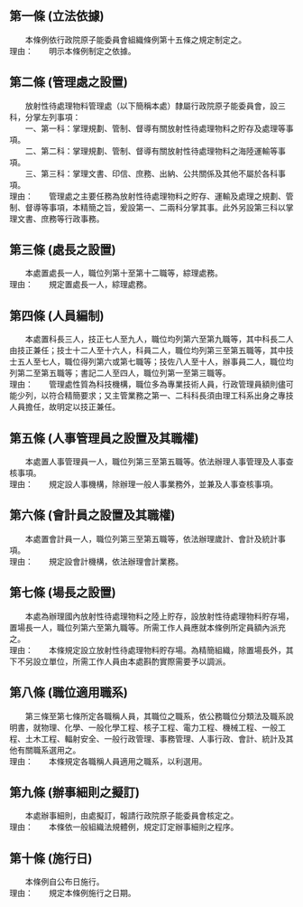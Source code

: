 第一條 (立法依據)
-----------------
　　本條例依行政院原子能委員會組織條例第十五條之規定制定之。  
理由：　　明示本條例制定之依據。

第二條 (管理處之設置)
---------------------
　　放射性待處理物料管理處（以下簡稱本處）隸屬行政院原子能委員會，設三科，分掌左列事項：  
　　一、第一科：掌理規劃、管制、督導有關放射性待處理物料之貯存及處理等事項。  
　　二、第二科：掌理規劃、管制、督導有關放射性待處理物料之海陸運輸等事項。  
　　三、第三科：掌理文書、印信、庶務、出納、公共關係及其他不屬於各科事項。  
理由：　　管理處之主要任務為放射性待處理物料之貯存、運輸及處理之規劃、管制、督導等事項，本精簡之旨，爰設第一、二兩科分掌其事。此外另設第三科以掌理文書、庶務等行政事務。

第三條 (處長之設置)
-------------------
　　本處置處長一人，職位列第十至第十二職等，綜理處務。  
理由：　　規定置處長一人，綜理處務。

第四條 (人員編制)
-----------------
　　本處置科長三人，技正七人至九人，職位均列第六至第九職等，其中科長二人由技正兼任；技士十二人至十六人，科員二人，職位均列第三至第五職等，其中技士五人至七人，職位得列第六或第七職等；技佐八人至十人，辦事員二人，職位均列第二至第五職等；書記二人至四人，職位列第一至第三職等。  
理由：　　管理處性質為科技機構，職位多為專業技術人員，行政管理員額則儘可能少列，以符合精簡要求；又主管業務之第一、二科科長須由理工科系出身之專技人員擔任，故明定以技正兼任。

第五條 (人事管理員之設置及其職權)
---------------------------------
　　本處置人事管理員一人，職位列第三至第五職等。依法辦理人事管理及人事查核事項。  
理由：　　規定設人事機構，除辦理一般人事業務外，並兼及人事查核事項。

第六條 (會計員之設置及其職權)
-----------------------------
　　本處置會計員一人，職位列第三至第五職等，依法辦理歲計、會計及統計事項。  
理由：　　規定設會計機構，依法辦理會計業務。

第七條 (場長之設置)
-------------------
　　本處為辦理國內放射性待處理物料之陸上貯存，設放射性待處理物料貯存場，置場長一人，職位列第六至第九職等。所需工作人員應就本條例所定員額內派充之。  
理由：　　本條規定設立放射性待處理物料貯存場。為精簡組織，除置場長外，其下不另設立單位，所需工作人員由本處斟酌實際需要予以調派。

第八條 (職位適用職系)
---------------------
　　第三條至第七條所定各職稱人員，其職位之職系，依公務職位分類法及職系說明書，就物理、化學、一般化學工程、核子工程、電力工程、機械工程、一般工程、土木工程、輻射安全、一般行政管理、事務管理、人事行政、會計、統計及其他有關職系選用之。  
理由：　　本條規定各職稱人員適用之職系，以利選用。

第九條 (辦事細則之擬訂)
-----------------------
　　本處辦事細則，由處擬訂，報請行政院原子能委員會核定之。  
理由：　　本條依一般組織法規體例，規定訂定辦事細則之程序。

第十條 (施行日)
---------------
　　本條例自公布日施行。  
理由：　　規定本條例施行之日期。